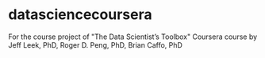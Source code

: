 # datasciencecoursera
For the course project of "The Data Scientist’s Toolbox" Coursera course by Jeff Leek, PhD, Roger D. Peng, PhD, Brian Caffo, PhD
